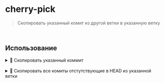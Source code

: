 # cherry-pick
> Скопировать указанный комит из другой ветки в указанную ветку

<br>

## Использование

  <details>
  <summary> 🔹 Скопировать указанный коммит</summary>
  <br>
  🚩 Создает новый коммит с теми же изменениями, что и выбранный коммит
    
  <br>
  <br>
    
  🚩 Новые коммиты имеют новые идентификаторы, так как они отличаются от оригинальных коммитов в истории

  <br>
  
  ```bash
  git cherry-pick <commit_hash>.
  ```
  </details>
  
  <br>
  
  <details>
  <summary> 🔹 Скопировать все комиты отстутствующие в HEAD из указанной ветки</summary>
  <br>
  🚩 Флаг `-n` подтянет изменения в рабочую директорию, но без коммита
    
  <br>

  <br>
  
  ```bash
  git cherry-pick master..feature
  ```

  👆 Скопировать все комиты из feature, которых нет в master
  </details>
